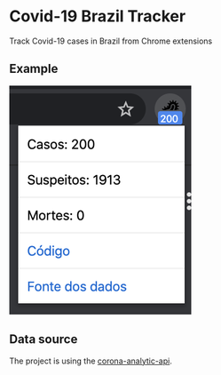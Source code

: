 # Covid-19 Brazil Tracker

Track Covid-19 cases in Brazil from Chrome extensions

## Example

![text alt](./example.png)

## Data source

The project is using the [corona-analytic-api](https://github.com/rodrilima/corona-analytic-api#its-trustable).
